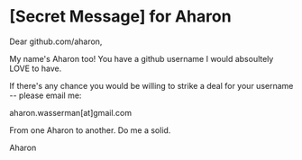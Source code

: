 [Secret Message] for Aharon
==========================

Dear github.com/aharon,

My name's Aharon too! You have a github username I would absoultely LOVE to have.

If there's any chance you would be willing to strike a deal for your username -- please email me:

aharon.wasserman[at]gmail.com

From one Aharon to another. Do me a solid.

Aharon
